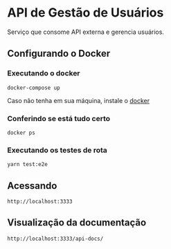 # API de Gestão de Usuários

Serviço que consome API externa e gerencia usuários.

## Configurando o Docker
### Executando o docker

```
docker-compose up
```

Caso não tenha em sua máquina, instale o  [docker](https://www.docker.com/)

### Conferindo se está tudo certo
```
docker ps
```

### Executando os testes de rota
```
yarn test:e2e
```

## Acessando 
```
http://localhost:3333
```


## Visualização da documentação
```
http://localhost:3333/api-docs/
```